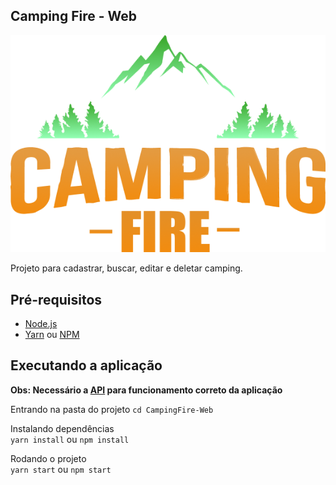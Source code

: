 ## Camping Fire - Web
![Logo](https://github.com/ghdpreto/CampingFire-Web/blob/master/src/assets/images/logo.png)

Projeto para cadastrar, buscar, editar e deletar camping.

## Pré-requisitos
- [Node.js](https://nodejs.org/en/)
- [Yarn](https://classic.yarnpkg.com/pt-BR/docs/install/) ou [NPM](https://www.npmjs.com/get-npm)

## Executando a aplicação

**Obs: Necessário a [API](https://github.com/pablo-matheus/camping-fire-node-api) para funcionamento correto da aplicação**

Entrando na pasta do projeto
`cd CampingFire-Web`

Instalando dependências </br>
`yarn install`
ou
`npm install`

Rodando o projeto </br>
`yarn start`
ou
`npm start`

